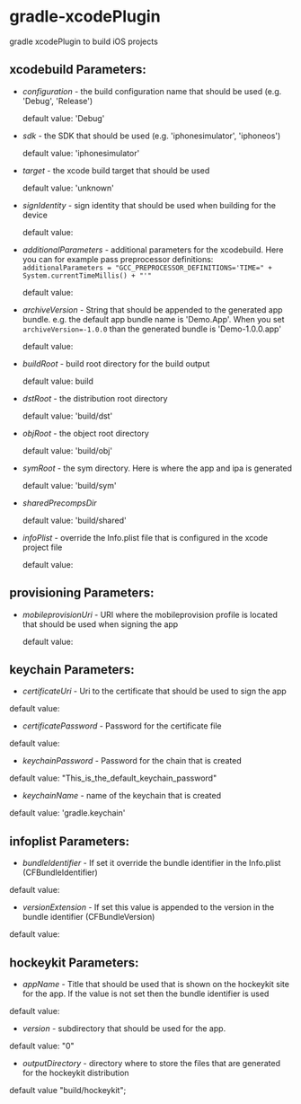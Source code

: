 gradle-xcodePlugin
==================

gradle xcodePlugin to build iOS projects


xcodebuild Parameters:
----------------------

* _configuration_ - the build configuration name that should be used (e.g. 'Debug', 'Release')

  default value: 'Debug'

* _sdk_ - the SDK that should be used (e.g. 'iphonesimulator', 'iphoneos')

  default value: 'iphonesimulator'

* _target_ - the xcode build target that should be used

  default value: 'unknown'
  
* _signIdentity_ - sign identity that should be used when building for the device

  default value: <empty>


* _additionalParameters_ - additional parameters for the xcodebuild. Here you can for example pass preprocessor definitions: 
  `additionalParameters = "GCC_PREPROCESSOR_DEFINITIONS='TIME=" + System.currentTimeMillis() + "'"`

  default value: <empty>
    
* _archiveVersion_ - String that should be appended to the generated app bundle. 
  e.g. the default app bundle name is 'Demo.App'. When you set `archiveVersion=-1.0.0` than the generated bundle is 'Demo-1.0.0.app'
  
  default value: <empty>

* _buildRoot_ - build root directory for the build output

  default value: build

* _dstRoot_ - the distribution root directory

  default value: 'build/dst'
  
* _objRoot_ - the object root directory

  default value: 'build/obj'
  
* _symRoot_ - the sym directory. Here is where the app and ipa is generated

  default value: 'build/sym'

* _sharedPrecompsDir_

  default value: 'build/shared'

* _infoPlist_ - override the Info.plist file that is configured in the xcode project file

  default value: <empty>
    

provisioning Parameters:
----------------------

* _mobileprovisionUri_ - URI where the mobileprovision profile is located that should be used when signing the app

  default value: <empty>
    
    
keychain Parameters:
----------------------

* _certificateUri_ - Uri to the certificate that should be used to sign the app

default value: <empty>

* _certificatePassword_ - Password for the certificate file

default value: <empty>

* _keychainPassword_ - Password for the chain that is created

default value: "This_is_the_default_keychain_password"

* _keychainName_ - name of the keychain that is created

default value: 'gradle.keychain'


infoplist Parameters:
----------------------

* _bundleIdentifier_ - If set it override the bundle identifier in the Info.plist (CFBundleIdentifier)

default value: <empty>

* _versionExtension_ - If set this value is appended to the version in the bundle identifier (CFBundleVersion)

default value: <empty>


hockeykit Parameters:
----------------------

* _appName_ - Title that should be used that is shown on the hockeykit site for the app. 
  If the value is not set then the bundle identifier is used

default value: <empty>
  
* _version_ - subdirectory that should be used for the app.

default value: "0"

* _outputDirectory_ - directory where to store the files that are generated for the hockeykit distribution

default value "build/hockeykit";


    